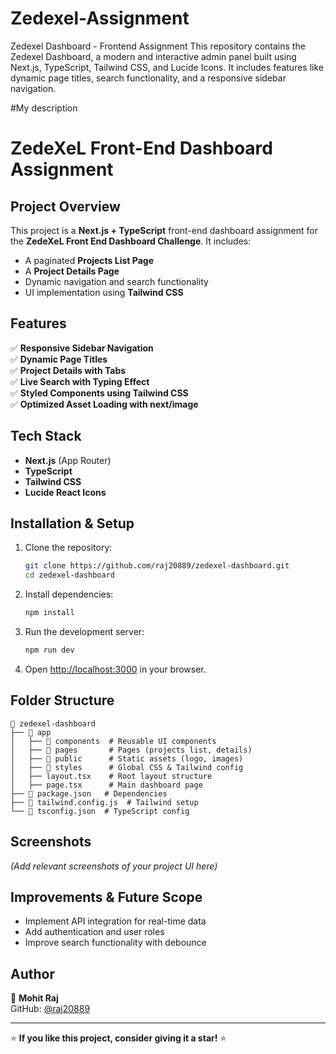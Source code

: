 # Zedexel-Assignment
Zedexel Dashboard - Frontend Assignment This repository contains the Zedexel Dashboard, a modern and interactive admin panel built using Next.js, TypeScript, Tailwind CSS, and Lucide Icons. It includes features like dynamic page titles, search functionality, and a responsive sidebar navigation.

#My description 
# ZedeXeL Front-End Dashboard Assignment

## Project Overview
This project is a **Next.js + TypeScript** front-end dashboard assignment for the **ZedeXeL Front End Dashboard Challenge**. It includes:
- A paginated **Projects List Page**
- A **Project Details Page**
- Dynamic navigation and search functionality
- UI implementation using **Tailwind CSS**

## Features
✅ **Responsive Sidebar Navigation**  
✅ **Dynamic Page Titles**  
✅ **Project Details with Tabs**  
✅ **Live Search with Typing Effect**  
✅ **Styled Components using Tailwind CSS**  
✅ **Optimized Asset Loading with next/image**  

## Tech Stack
- **Next.js** (App Router)
- **TypeScript**
- **Tailwind CSS**
- **Lucide React Icons**

## Installation & Setup
1. Clone the repository:
   ```sh
   git clone https://github.com/raj20889/zedexel-dashboard.git
   cd zedexel-dashboard
   ```
2. Install dependencies:
   ```sh
   npm install
   ```
3. Run the development server:
   ```sh
   npm run dev
   ```
4. Open [http://localhost:3000](http://localhost:3000) in your browser.

## Folder Structure
```
📂 zedexel-dashboard
├── 📂 app
│   ├── 📂 components  # Reusable UI components
│   ├── 📂 pages       # Pages (projects list, details)
│   ├── 📂 public      # Static assets (logo, images)
│   ├── 📂 styles      # Global CSS & Tailwind config
│   ├── layout.tsx    # Root layout structure
│   ├── page.tsx      # Main dashboard page
├── 📜 package.json   # Dependencies
├── 📜 tailwind.config.js  # Tailwind setup
└── 📜 tsconfig.json  # TypeScript config
```

## Screenshots
*(Add relevant screenshots of your project UI here)*

## Improvements & Future Scope
- Implement API integration for real-time data
- Add authentication and user roles
- Improve search functionality with debounce

## Author
👤 **Mohit Raj**  
GitHub: [@raj20889](https://github.com/raj20889)

---
⭐ **If you like this project, consider giving it a star!** ⭐

